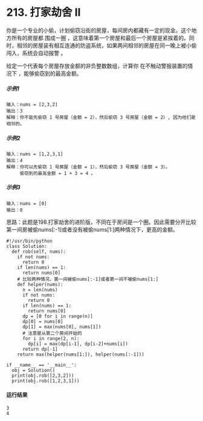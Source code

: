 # 213. 打家劫舍 II
你是一个专业的小偷，计划偷窃沿街的房屋，每间房内都藏有一定的现金。这个地方所有的房屋都 围成一圈 ，这意味着第一个房屋和最后一个房屋是紧挨着的。同时，相邻的房屋装有相互连通的防盗系统，如果两间相邻的房屋在同一晚上被小偷闯入，系统会自动报警 。

给定一个代表每个房屋存放金额的非负整数数组，计算你 在不触动警报装置的情况下 ，能够偷窃到的最高金额。

##### 示例1
    输入：nums = [2,3,2]
    输出：3
    解释：你不能先偷窃 1 号房屋（金额 = 2），然后偷窃 3 号房屋（金额 = 2）, 因为他们是相邻的。

##### 示例2
    输入：nums = [1,2,3,1]
    输出：4
    解释：你可以先偷窃 1 号房屋（金额 = 1），然后偷窃 3 号房屋（金额 = 3）。
         偷窃到的最高金额 = 1 + 3 = 4 。

##### 示例3
    输入：nums = [0]
    输出：0

思路：此题是198.打家劫舍的进阶版，不同在于房间是一个圈。因此需要分开比较第一间房被偷nums[:-1]或者没有被偷nums[1:]两种情况下，更高的金额。

    #!/usr/bin/python
    class Solution:
      def rob(self, nums):
        if not nums:
          return 0
        if len(nums) == 1:
          return nums[0]
        # 比较两种情况，第一间被偷nums[:-1]或者第一间不被偷nums[1:]
        def helper(nums):
          n = len(nums)
          if not nums:
            return 0
          if len(nums) == 1:
            return nums[0]
          dp = [0 for i in range(n)]
          dp[0] = nums[0]
          dp[1] = max(nums[0], nums[1])
          # 注意是从第二个房间开始的
          for i in range(2, n):
            dp[i] = max(dp[i-1], dp[i-2]+nums[i])
          return dp[-1]
        return max(helper(nums[1:]), helper(nums[:-1]))

    if __name__ == '__main__':
      obj = Solution()
      print(obj.rob([2,3,2]))
      print(obj.rob([1,2,3,1]))

#### 运行结果
    3
    4
